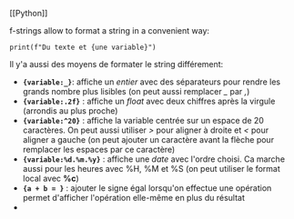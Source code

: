 [[Python]]

f-strings allow to format a string in a convenient way:

```
print(f"Du texte et {une variable}")
```

Il y'a aussi des moyens de formater le string différement:

- **`{variable:_}`**: affiche un *entier* avec des séparateurs pour rendre les grands nombre plus lisibles (on peut aussi remplacer *_* par *,*)
- **`{variable:.2f}`** : affiche un *float* avec deux chiffres après la virgule (arrondis au plus proche)
- **`{variable:^20}`** : affiche la variable centrée sur un espace de 20 caractères. On peut aussi utiliser *>* pour aligner à droite et *<* pour aligner a gauche (on peut ajouter un caractère avant la flèche pour remplacer les espaces par ce caractère)
- **`{variable:%d.%m.%y}`** : affiche une *date* avec l'ordre choisi. Ca marche aussi pour les heures avec %H, %M et %S (on peut utiliser le format local avec **%c**)
- **`{a + b = }`** : ajouter le signe égal lorsqu'on effectue une opération permet d'afficher l'opération elle-même en plus du résultat
- 